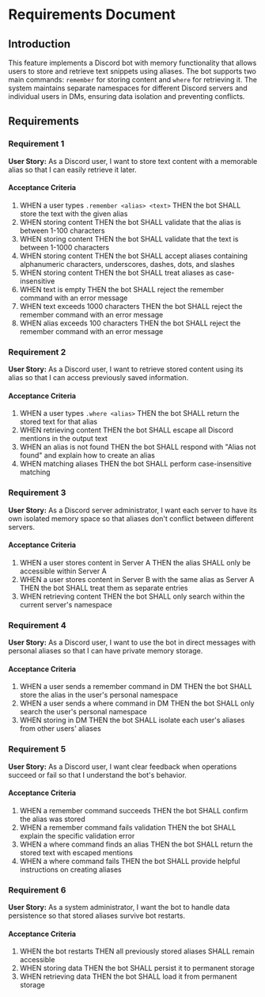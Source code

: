 # Requirements Document

## Introduction

This feature implements a Discord bot with memory functionality that allows users to store and retrieve text snippets using aliases. The bot supports two main commands: `remember` for storing content and `where` for retrieving it. The system maintains separate namespaces for different Discord servers and individual users in DMs, ensuring data isolation and preventing conflicts.

## Requirements

### Requirement 1

**User Story:** As a Discord user, I want to store text content with a memorable alias so that I can easily retrieve it later.

#### Acceptance Criteria

1. WHEN a user types `.remember <alias> <text>` THEN the bot SHALL store the text with the given alias
2. WHEN storing content THEN the bot SHALL validate that the alias is between 1-100 characters
3. WHEN storing content THEN the bot SHALL validate that the text is between 1-1000 characters
4. WHEN storing content THEN the bot SHALL accept aliases containing alphanumeric characters, underscores, dashes, dots, and slashes
5. WHEN storing content THEN the bot SHALL treat aliases as case-insensitive
6. WHEN text is empty THEN the bot SHALL reject the remember command with an error message
7. WHEN text exceeds 1000 characters THEN the bot SHALL reject the remember command with an error message
8. WHEN alias exceeds 100 characters THEN the bot SHALL reject the remember command with an error message

### Requirement 2

**User Story:** As a Discord user, I want to retrieve stored content using its alias so that I can access previously saved information.

#### Acceptance Criteria

1. WHEN a user types `.where <alias>` THEN the bot SHALL return the stored text for that alias
2. WHEN retrieving content THEN the bot SHALL escape all Discord mentions in the output text
3. WHEN an alias is not found THEN the bot SHALL respond with "Alias not found" and explain how to create an alias
4. WHEN matching aliases THEN the bot SHALL perform case-insensitive matching

### Requirement 3

**User Story:** As a Discord server administrator, I want each server to have its own isolated memory space so that aliases don't conflict between different servers.

#### Acceptance Criteria

1. WHEN a user stores content in Server A THEN the alias SHALL only be accessible within Server A
2. WHEN a user stores content in Server B with the same alias as Server A THEN the bot SHALL treat them as separate entries
3. WHEN retrieving content THEN the bot SHALL only search within the current server's namespace

### Requirement 4

**User Story:** As a Discord user, I want to use the bot in direct messages with personal aliases so that I can have private memory storage.

#### Acceptance Criteria

1. WHEN a user sends a remember command in DM THEN the bot SHALL store the alias in the user's personal namespace
2. WHEN a user sends a where command in DM THEN the bot SHALL only search the user's personal namespace
3. WHEN storing in DM THEN the bot SHALL isolate each user's aliases from other users' aliases

### Requirement 5

**User Story:** As a Discord user, I want clear feedback when operations succeed or fail so that I understand the bot's behavior.

#### Acceptance Criteria

1. WHEN a remember command succeeds THEN the bot SHALL confirm the alias was stored
2. WHEN a remember command fails validation THEN the bot SHALL explain the specific validation error
3. WHEN a where command finds an alias THEN the bot SHALL return the stored text with escaped mentions
4. WHEN a where command fails THEN the bot SHALL provide helpful instructions on creating aliases

### Requirement 6

**User Story:** As a system administrator, I want the bot to handle data persistence so that stored aliases survive bot restarts.

#### Acceptance Criteria

1. WHEN the bot restarts THEN all previously stored aliases SHALL remain accessible
2. WHEN storing data THEN the bot SHALL persist it to permanent storage
3. WHEN retrieving data THEN the bot SHALL load it from permanent storage
